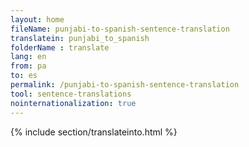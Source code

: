 ```yaml
---
layout: home
fileName: punjabi-to-spanish-sentence-translation
translatein: punjabi_to_spanish
folderName : translate
lang: en
from: pa
to: es
permalink: /punjabi-to-spanish-sentence-translation
tool: sentence-translations
nointernationalization: true
---
```

{% include section/translateinto.html %}
